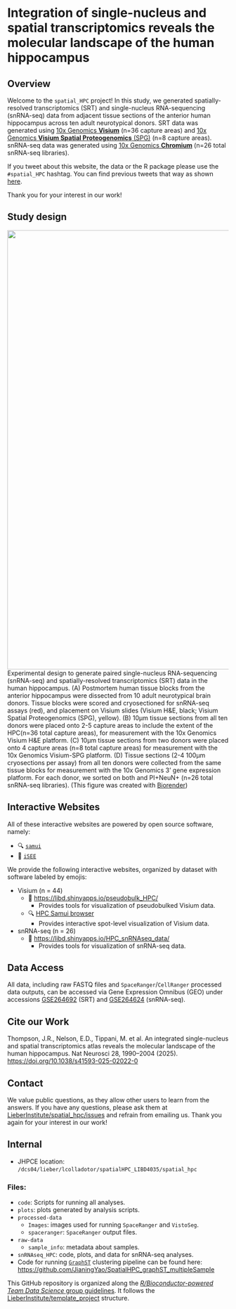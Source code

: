 Integration of single-nucleus and spatial transcriptomics reveals the
molecular landscape of the human hippocampus
================

<!-- README.md is generated from README.Rmd. Please edit that file -->

## Overview

Welcome to the `spatial_HPC` project! In this study, we generated
spatially-resolved transcriptomics (SRT) and single-nucleus
RNA-sequencing (snRNA-seq) data from adjacent tissue sections of the
anterior human hippocampus across ten adult neurotypical donors. SRT
data was generated using [10x Genomics
**Visium**](https://www.10xgenomics.com/products/spatial-gene-expression)
(n=36 capture areas) and [10x Genomics **Visium Spatial Proteogenomics**
(SPG)](https://www.10xgenomics.com/products/spatial-proteogenomics) (n=8
capture areas). snRNA-seq data was generated using [10x Genomics
**Chromium**](https://www.10xgenomics.com/products/single-cell-gene-expression)
(n=26 total snRNA-seq libraries).

If you tweet about this website, the data or the R package please use
the <code>\#spatial_HPC</code> hashtag. You can find previous tweets
that way as shown
<a href="https://twitter.com/search?q=%23spatialDLPFC&src=typed_query">here</a>.

Thank you for your interest in our work!

## Study design

<img src="https://research.libd.org/spatial_hpc/img/Copy%20of%20HPC%20figure%201.png" width="1000px" align="left" />

Experimental design to generate paired single-nucleus RNA-sequencing
(snRNA-seq) and spatially-resolved transcriptomics (SRT) data in the
human hippocampus. (A) Postmortem human tissue blocks from the anterior
hippocampus were dissected from 10 adult neurotypical brain donors.
Tissue blocks were scored and cryosectioned for snRNA-seq assays (red),
and placement on Visium slides (Visium H&E, black; Visium Spatial
Proteogenomics (SPG), yellow). (B) 10μm tissue sections from all ten
donors were placed onto 2-5 capture areas to include the extent of the
HPC(n=36 total capture areas), for measurement with the 10x Genomics
Visium H&E platform. (C) 10μm tissue sections from two donors were
placed onto 4 capture areas (n=8 total capture areas) for measurement
with the 10x Genomics Visium-SPG platform. (D) Tissue sections (2-4
100μm cryosections per assay) from all ten donors were collected from
the same tissue blocks for measurement with the 10x Genomics 3’ gene
expression platform. For each donor, we sorted on both and PI+NeuN+
(n=26 total snRNA-seq libraries). (This figure was created with
[Biorender](https://biorender.com))

## Interactive Websites

All of these interactive websites are powered by open source software,
namely:

- 🔍 [`samui`](http://dx.doi.org/10.1017/S2633903X2300017X)
- 👀 [`iSEE`](https://doi.org/10.12688%2Ff1000research.14966.1)

We provide the following interactive websites, organized by dataset with
software labeled by emojis:

- Visium (n = 44)
  - 👀 <https://libd.shinyapps.io/pseudobulk_HPC/>
    - Provides tools for visualization of pseudobulked Visium data.
  - 🔍 [HPC Samui
    browser](https://samuibrowser.com/from?url=data.libd.org/samuibrowser/&s=Br3942&s=Br8325&s=Br2720&s=Br2743&s=Br3942-VSPG&s=Br6423&s=Br6432&s=Br6471&s=Br6522&s=Br8325-VSPG&s=Br8492&s=Br8667)
    - Provides interactive spot-level visualization of Visium data.
- snRNA-seq (n = 26)
  - 👀 <https://libd.shinyapps.io/HPC_snRNAseq_data/>
    - Provides tools for visualization of snRNA-seq data.

## Data Access

All data, including raw FASTQ files and `SpaceRanger`/`CellRanger`
processed data outputs, can be accessed via Gene Expression Omnibus
(GEO) under accessions
[GSE264692](https://www.ncbi.nlm.nih.gov/geo/query/acc.cgi?acc=GSE264692)
(SRT) and
[GSE264624](https://www.ncbi.nlm.nih.gov/geo/query/acc.cgi?acc=GSE264624)
(snRNA-seq).

## Cite our Work

Thompson, J.R., Nelson, E.D., Tippani, M. et al. An integrated
single-nucleus and spatial transcriptomics atlas reveals the molecular
landscape of the human hippocampus. Nat Neurosci 28, 1990–2004 (2025).
<https://doi.org/10.1038/s41593-025-02022-0>

## Contact

We value public questions, as they allow other users to learn from the
answers. If you have any questions, please ask them at
[LieberInstitute/spatial_hpc/issues](https://github.com/LieberInstitute/spatial_hpc/issues)
and refrain from emailing us. Thank you again for your interest in our
work!

## Internal

- JHPCE location:
  `/dcs04/lieber/lcolladotor/spatialHPC_LIBD4035/spatial_hpc`

### Files:

- `code`: Scripts for running all analyses.
- `plots`: plots generated by analysis scripts.
- `processed-data`
  - `Images`: images used for running `SpaceRanger` and `VistoSeg`.
  - `spaceranger`: `SpaceRanger` output files.
- `raw-data`
  - `sample_info`: metadata about samples.
- `snRNAseq_HPC`: code, plots, and data for snRNA-seq analyses.
- Code for running
  [`GraphST`](https://doi.org/10.1038/s41467-023-36796-3) clustering
  pipeline can be found here:
  <https://github.com/JianingYao/SpatialHPC_graphST_multipleSample>

This GitHub repository is organized along the [*R/Bioconductor-powered
Team Data Science* group
guidelines](https://lcolladotor.github.io/bioc_team_ds/organizing-your-work.html#.Yaf9fPHMIdk).
It follows the
[LieberInstitute/template_project](https://github.com/LieberInstitute/template_project)
structure.
